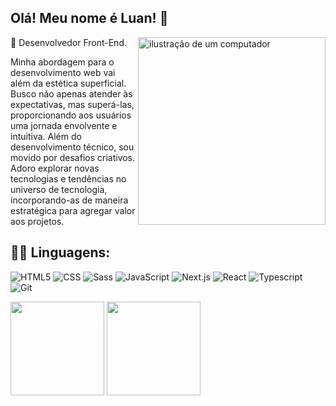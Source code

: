 ## Olá! Meu nome é <strong>Luan</strong>! 👋

<img src="https://raw.githubusercontent.com/MicaelliMedeiros/micaellimedeiros/master/image/computer-illustration.png" alt="ilustração de um computador" min-width="300px" max-width="300px" width="300px" align="right">

<p align="left"> 
  🚀 Desenvolvedor Front-End</strong>.

Minha abordagem para o desenvolvimento web vai além da estética superficial. Busco não apenas atender às expectativas, mas superá-las, proporcionando aos usuários uma jornada envolvente e intuitiva. Além do desenvolvimento técnico, sou movido por desafios criativos. Adoro explorar novas tecnologias e tendências no universo de tecnologia, incorporando-as de maneira estratégica para agregar valor aos projetos.

<h2 align="left">
 👨‍💻 Linguagens:
</h2>

![HTML5](https://img.shields.io/badge/HTML5-E34F26?style=for-the-badge&logo=html5&logoColor=white)
![CSS](https://img.shields.io/badge/CSS3-1572B6?style=for-the-badge&logo=css3&logoColor=white)
![Sass](https://img.shields.io/badge/Sass-CC6699?style=for-the-badge&logo=sass&logoColor=white)
![JavaScript](https://img.shields.io/badge/JavaScript-F7DF1E?style=for-the-badge&logo=javascript&logoColor=black)
![Next.js](https://img.shields.io/badge/Next.js-000000?style=for-the-badge&logo=next.js&logoColor=white)
![React](https://img.shields.io/badge/React-20232A?style=for-the-badge&logo=react&logoColor=61DAFB)
![Typescript](https://img.shields.io/badge/TypeScript-007ACC?style=for-the-badge&logo=typescript&logoColor=white)
![Git](https://img.shields.io/badge/Git-E34F26?style=for-the-badge&logo=git&logoColor=white)
<div>
    <img height="150em" src="https://github-readme-stats-ten-gilt.vercel.app/api?username=Luancss&show_icons=true&theme=dracula&count_private=true">
    <img height="150em" src="https://github-readme-stats-ten-gilt.vercel.app/api/top-langs/?username=Luancss&layout=compact&theme=dracula">
</div>

